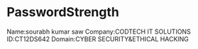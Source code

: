 # PasswordStrength
Name:sourabh kumar saw
Company:CODTECH IT SOLUTIONS
ID:CT12DS642
Domain:CYBER SECURITY&ETHICAL HACKING

